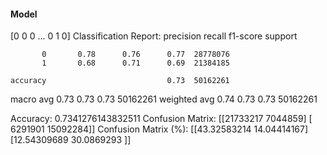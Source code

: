 #### Model
[0 0 0 ... 0 1 0]
Classification Report:
              precision    recall  f1-score   support

           0       0.78      0.76      0.77  28778076
           1       0.68      0.71      0.69  21384185

    accuracy                           0.73  50162261
   macro avg       0.73      0.73      0.73  50162261
weighted avg       0.74      0.73      0.73  50162261

Accuracy: 0.7341276143832511
Confusion Matrix:
[[21733217  7044859]
 [ 6291901 15092284]]
Confusion Matrix (%):
[[43.32583214 14.04414167]
 [12.54309689 30.0869293 ]]
